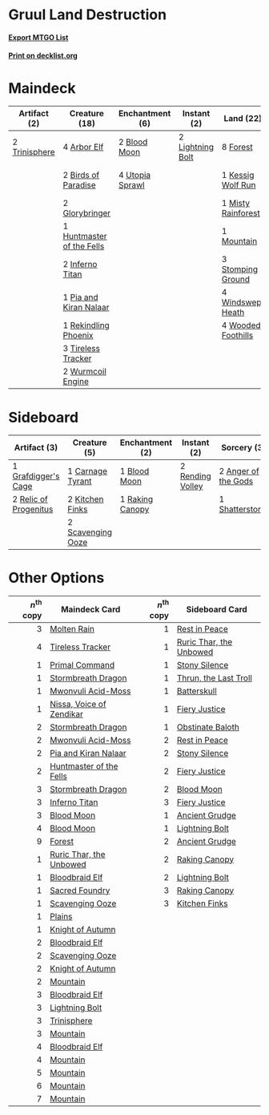 # Gruul Land Destruction

#### [Export MTGO List](../collection/Gruul%20Land%20Destruction/Gruul%20Land%20Destruction.txt)
#### [Print on decklist.org](http://decklist.org/?deckmain=4%09Arbor%20Elf%0A2%09Birds%20of%20Paradise%0A2%09Blood%20Moon%0A2%09Chandra,%20Torch%20of%20Defiance%0A2%09Flame%20Slash%0A8%09Forest%0A2%09Glorybringer%0A1%09Huntmaster%20of%20the%20Fells%0A2%09Inferno%20Titan%0A1%09Kessig%20Wolf%20Run%0A2%09Lightning%20Bolt%0A1%09Misty%20Rainforest%0A2%09Molten%20Rain%0A1%09Mountain%0A1%09Pia%20and%20Kiran%20Nalaar%0A1%09Rekindling%20Phoenix%0A3%09Stomping%20Ground%0A4%09Stone%20Rain%0A3%09Tireless%20Tracker%0A2%09Trinisphere%0A4%09Utopia%20Sprawl%0A4%09Windswept%20Heath%0A4%09Wooded%20Foothills%0A2%09Wurmcoil%20Engine&deckside=2%09Anger%20of%20the%20Gods%0A1%09Blood%20Moon%0A1%09Carnage%20Tyrant%0A1%09Grafdigger's%20Cage%0A2%09Kitchen%20Finks%0A1%09Raking%20Canopy%0A2%09Relic%20of%20Progenitus%0A2%09Rending%20Volley%0A2%09Scavenging%20Ooze%0A1%09Shatterstorm)
# Maindeck

|                                     Artifact (2)                                      |                                           Creature (18)                                            |                                     Enchantment (6)                                      |                                      Instant (2)                                       |                                          Land (22)                                          |                                           Planeswalker (2)                                            |                                      Sorcery (8)                                       |
|---------------------------------------------------------------------------------------|----------------------------------------------------------------------------------------------------|------------------------------------------------------------------------------------------|----------------------------------------------------------------------------------------|---------------------------------------------------------------------------------------------|-------------------------------------------------------------------------------------------------------|----------------------------------------------------------------------------------------|
|2 [Trinisphere](http://gatherer.wizards.com/Pages/Card/Details.aspx?multiverseid=43545)|4 [Arbor Elf](http://gatherer.wizards.com/Pages/Card/Details.aspx?multiverseid=442149)              |2 [Blood Moon](http://gatherer.wizards.com/Pages/Card/Details.aspx?multiverseid=45386)    |2 [Lightning Bolt](http://gatherer.wizards.com/Pages/Card/Details.aspx?multiverseid=806)|8 [Forest](http://gatherer.wizards.com/Pages/Card/Details.aspx?multiverseid=439860)          |2 [Chandra, Torch of Defiance](http://gatherer.wizards.com/Pages/Card/Details.aspx?multiverseid=417683)|2 [Flame Slash](http://gatherer.wizards.com/Pages/Card/Details.aspx?multiverseid=416914)|
|                                                                                       |2 [Birds of Paradise](http://gatherer.wizards.com/Pages/Card/Details.aspx?multiverseid=129906)      |4 [Utopia Sprawl](http://gatherer.wizards.com/Pages/Card/Details.aspx?multiverseid=442181)|                                                                                        |1 [Kessig Wolf Run](http://gatherer.wizards.com/Pages/Card/Details.aspx?multiverseid=233256) |                                                                                                       |2 [Molten Rain](http://gatherer.wizards.com/Pages/Card/Details.aspx?multiverseid=425928)|
|                                                                                       |2 [Glorybringer](http://gatherer.wizards.com/Pages/Card/Details.aspx?multiverseid=426836)           |                                                                                          |                                                                                        |1 [Misty Rainforest](http://gatherer.wizards.com/Pages/Card/Details.aspx?multiverseid=405102)|                                                                                                       |4 [Stone Rain](http://gatherer.wizards.com/Pages/Card/Details.aspx?multiverseid=822)    |
|                                                                                       |1 [Huntmaster of the Fells](http://gatherer.wizards.com/Pages/Card/Details.aspx?multiverseid=262875)|                                                                                          |                                                                                        |1 [Mountain](http://gatherer.wizards.com/Pages/Card/Details.aspx?multiverseid=439859)        |                                                                                                       |                                                                                        |
|                                                                                       |2 [Inferno Titan](http://gatherer.wizards.com/Pages/Card/Details.aspx?multiverseid=376371)          |                                                                                          |                                                                                        |3 [Stomping Ground](http://gatherer.wizards.com/Pages/Card/Details.aspx?multiverseid=405110) |                                                                                                       |                                                                                        |
|                                                                                       |1 [Pia and Kiran Nalaar](http://gatherer.wizards.com/Pages/Card/Details.aspx?multiverseid=442783)   |                                                                                          |                                                                                        |4 [Windswept Heath](http://gatherer.wizards.com/Pages/Card/Details.aspx?multiverseid=405115) |                                                                                                       |                                                                                        |
|                                                                                       |1 [Rekindling Phoenix](http://gatherer.wizards.com/Pages/Card/Details.aspx?multiverseid=439768)     |                                                                                          |                                                                                        |4 [Wooded Foothills](http://gatherer.wizards.com/Pages/Card/Details.aspx?multiverseid=405116)|                                                                                                       |                                                                                        |
|                                                                                       |3 [Tireless Tracker](http://gatherer.wizards.com/Pages/Card/Details.aspx?multiverseid=409997)       |                                                                                          |                                                                                        |                                                                                             |                                                                                                       |                                                                                        |
|                                                                                       |2 [Wurmcoil Engine](http://gatherer.wizards.com/Pages/Card/Details.aspx?multiverseid=389756)        |                                                                                          |                                                                                        |                                                                                             |                                                                                                       |                                                                                        |


# Sideboard

|                                          Artifact (3)                                          |                                        Creature (5)                                        |                                     Enchantment (2)                                      |                                        Instant (2)                                        |                                         Sorcery (3)                                          |
|------------------------------------------------------------------------------------------------|--------------------------------------------------------------------------------------------|------------------------------------------------------------------------------------------|-------------------------------------------------------------------------------------------|----------------------------------------------------------------------------------------------|
|1 [Grafdigger's Cage](http://gatherer.wizards.com/Pages/Card/Details.aspx?multiverseid=278452)  |1 [Carnage Tyrant](http://gatherer.wizards.com/Pages/Card/Details.aspx?multiverseid=435334) |1 [Blood Moon](http://gatherer.wizards.com/Pages/Card/Details.aspx?multiverseid=45386)    |2 [Rending Volley](http://gatherer.wizards.com/Pages/Card/Details.aspx?multiverseid=394663)|2 [Anger of the Gods](http://gatherer.wizards.com/Pages/Card/Details.aspx?multiverseid=438682)|
|2 [Relic of Progenitus](http://gatherer.wizards.com/Pages/Card/Details.aspx?multiverseid=174824)|2 [Kitchen Finks](http://gatherer.wizards.com/Pages/Card/Details.aspx?multiverseid=370458)  |1 [Raking Canopy](http://gatherer.wizards.com/Pages/Card/Details.aspx?multiverseid=158691)|                                                                                           |1 [Shatterstorm](http://gatherer.wizards.com/Pages/Card/Details.aspx?multiverseid=130370)     |
|                                                                                                |2 [Scavenging Ooze](http://gatherer.wizards.com/Pages/Card/Details.aspx?multiverseid=420783)|                                                                                          |                                                                                           |                                                                                              |


# Other Options

|*n*<sup>th</sup> copy|                                           Maindeck Card                                           |*n*<sup>th</sup> copy|                                          Sideboard Card                                          |
|--------------------:|---------------------------------------------------------------------------------------------------|--------------------:|--------------------------------------------------------------------------------------------------|
|                    3|[Molten Rain](http://gatherer.wizards.com/Pages/Card/Details.aspx?multiverseid=425928)             |                    1|[Rest in Peace](http://gatherer.wizards.com/Pages/Card/Details.aspx?multiverseid=442021)          |
|                    4|[Tireless Tracker](http://gatherer.wizards.com/Pages/Card/Details.aspx?multiverseid=409997)        |                    1|[Ruric Thar, the Unbowed](http://gatherer.wizards.com/Pages/Card/Details.aspx?multiverseid=442205)|
|                    1|[Primal Command](http://gatherer.wizards.com/Pages/Card/Details.aspx?multiverseid=220571)          |                    1|[Stony Silence](http://gatherer.wizards.com/Pages/Card/Details.aspx?multiverseid=247425)          |
|                    1|[Stormbreath Dragon](http://gatherer.wizards.com/Pages/Card/Details.aspx?multiverseid=373679)      |                    1|[Thrun, the Last Troll](http://gatherer.wizards.com/Pages/Card/Details.aspx?multiverseid=214050)  |
|                    1|[Mwonvuli Acid-Moss](http://gatherer.wizards.com/Pages/Card/Details.aspx?multiverseid=118888)      |                    1|[Batterskull](http://gatherer.wizards.com/Pages/Card/Details.aspx?multiverseid=233055)            |
|                    1|[Nissa, Voice of Zendikar](http://gatherer.wizards.com/Pages/Card/Details.aspx?multiverseid=417424)|                    1|[Fiery Justice](http://gatherer.wizards.com/Pages/Card/Details.aspx?multiverseid=376332)          |
|                    2|[Stormbreath Dragon](http://gatherer.wizards.com/Pages/Card/Details.aspx?multiverseid=373679)      |                    1|[Obstinate Baloth](http://gatherer.wizards.com/Pages/Card/Details.aspx?multiverseid=438745)       |
|                    2|[Mwonvuli Acid-Moss](http://gatherer.wizards.com/Pages/Card/Details.aspx?multiverseid=118888)      |                    2|[Rest in Peace](http://gatherer.wizards.com/Pages/Card/Details.aspx?multiverseid=442021)          |
|                    2|[Pia and Kiran Nalaar](http://gatherer.wizards.com/Pages/Card/Details.aspx?multiverseid=442783)    |                    2|[Stony Silence](http://gatherer.wizards.com/Pages/Card/Details.aspx?multiverseid=247425)          |
|                    2|[Huntmaster of the Fells](http://gatherer.wizards.com/Pages/Card/Details.aspx?multiverseid=262875) |                    2|[Fiery Justice](http://gatherer.wizards.com/Pages/Card/Details.aspx?multiverseid=376332)          |
|                    3|[Stormbreath Dragon](http://gatherer.wizards.com/Pages/Card/Details.aspx?multiverseid=373679)      |                    2|[Blood Moon](http://gatherer.wizards.com/Pages/Card/Details.aspx?multiverseid=45386)              |
|                    3|[Inferno Titan](http://gatherer.wizards.com/Pages/Card/Details.aspx?multiverseid=376371)           |                    3|[Fiery Justice](http://gatherer.wizards.com/Pages/Card/Details.aspx?multiverseid=376332)          |
|                    3|[Blood Moon](http://gatherer.wizards.com/Pages/Card/Details.aspx?multiverseid=45386)               |                    1|[Ancient Grudge](http://gatherer.wizards.com/Pages/Card/Details.aspx?multiverseid=235600)         |
|                    4|[Blood Moon](http://gatherer.wizards.com/Pages/Card/Details.aspx?multiverseid=45386)               |                    1|[Lightning Bolt](http://gatherer.wizards.com/Pages/Card/Details.aspx?multiverseid=806)            |
|                    9|[Forest](http://gatherer.wizards.com/Pages/Card/Details.aspx?multiverseid=439860)                  |                    2|[Ancient Grudge](http://gatherer.wizards.com/Pages/Card/Details.aspx?multiverseid=235600)         |
|                    1|[Ruric Thar, the Unbowed](http://gatherer.wizards.com/Pages/Card/Details.aspx?multiverseid=442205) |                    2|[Raking Canopy](http://gatherer.wizards.com/Pages/Card/Details.aspx?multiverseid=158691)          |
|                    1|[Bloodbraid Elf](http://gatherer.wizards.com/Pages/Card/Details.aspx?multiverseid=185053)          |                    2|[Lightning Bolt](http://gatherer.wizards.com/Pages/Card/Details.aspx?multiverseid=806)            |
|                    1|[Sacred Foundry](http://gatherer.wizards.com/Pages/Card/Details.aspx?multiverseid=405106)          |                    3|[Raking Canopy](http://gatherer.wizards.com/Pages/Card/Details.aspx?multiverseid=158691)          |
|                    1|[Scavenging Ooze](http://gatherer.wizards.com/Pages/Card/Details.aspx?multiverseid=420783)         |                    3|[Kitchen Finks](http://gatherer.wizards.com/Pages/Card/Details.aspx?multiverseid=370458)          |
|                    1|[Plains](http://gatherer.wizards.com/Pages/Card/Details.aspx?multiverseid=439856)                  |                     |                                                                                                  |
|                    1|[Knight of Autumn](http://gatherer.wizards.com/Pages/Card/Details.aspx?multiverseid=452933)        |                     |                                                                                                  |
|                    2|[Bloodbraid Elf](http://gatherer.wizards.com/Pages/Card/Details.aspx?multiverseid=185053)          |                     |                                                                                                  |
|                    2|[Scavenging Ooze](http://gatherer.wizards.com/Pages/Card/Details.aspx?multiverseid=420783)         |                     |                                                                                                  |
|                    2|[Knight of Autumn](http://gatherer.wizards.com/Pages/Card/Details.aspx?multiverseid=452933)        |                     |                                                                                                  |
|                    2|[Mountain](http://gatherer.wizards.com/Pages/Card/Details.aspx?multiverseid=439859)                |                     |                                                                                                  |
|                    3|[Bloodbraid Elf](http://gatherer.wizards.com/Pages/Card/Details.aspx?multiverseid=185053)          |                     |                                                                                                  |
|                    3|[Lightning Bolt](http://gatherer.wizards.com/Pages/Card/Details.aspx?multiverseid=806)             |                     |                                                                                                  |
|                    3|[Trinisphere](http://gatherer.wizards.com/Pages/Card/Details.aspx?multiverseid=43545)              |                     |                                                                                                  |
|                    3|[Mountain](http://gatherer.wizards.com/Pages/Card/Details.aspx?multiverseid=439859)                |                     |                                                                                                  |
|                    4|[Bloodbraid Elf](http://gatherer.wizards.com/Pages/Card/Details.aspx?multiverseid=185053)          |                     |                                                                                                  |
|                    4|[Mountain](http://gatherer.wizards.com/Pages/Card/Details.aspx?multiverseid=439859)                |                     |                                                                                                  |
|                    5|[Mountain](http://gatherer.wizards.com/Pages/Card/Details.aspx?multiverseid=439859)                |                     |                                                                                                  |
|                    6|[Mountain](http://gatherer.wizards.com/Pages/Card/Details.aspx?multiverseid=439859)                |                     |                                                                                                  |
|                    7|[Mountain](http://gatherer.wizards.com/Pages/Card/Details.aspx?multiverseid=439859)                |                     |                                                                                                  |


